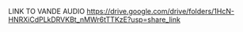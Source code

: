 LINK TO VANDE AUDIO
https://drive.google.com/drive/folders/1HcN-HNRXiCdPLkDRVKBt_nMWr6tTTKzE?usp=share_link
